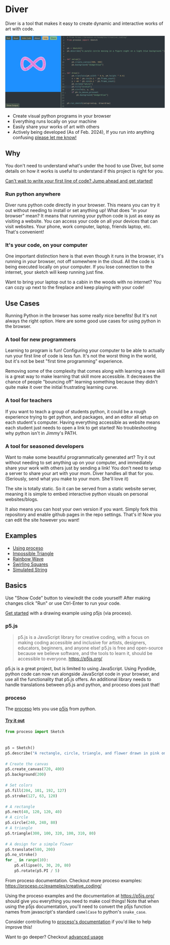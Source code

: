 # Diver

Diver is a tool that makes it easy to create dynamic and interactive works of art with code.

![example code](./examples/assets/processo_example.png)

- Create visual python programs in your browser
- Everything runs locally on your machine
- Easily share your works of art with others
- Actively being developed (As of Feb. 2024), If you run into anything confusing [please let me know!](https://github.com/JohnEdChristensen/diver/issues/new)

## Why
You don't need to understand what's under the hood to use Diver, but some details on how it works is useful to understand if this project is right for you.

[Can't wait to write your first line of code? Jump ahead and get started!](#basics)

### Run python anywhere
Diver runs python code directly in your browser. This means you can try it out without needing to install or set anything up! What does "in your browser" mean? It means that running your python code is just as easy as visiting a website. You can access your code on all your devices that can visit websites. Your phone, work computer, laptop, friends laptop, etc. That's convenient! 

### It's your code, on your computer
One important distinction here is that even though it runs in the browser, it's running in *your* browser, not off somewhere in the cloud. All the code is being executed locally on your computer. If you lose connection to the internet, your sketch will keep running just fine. 

Want to bring your laptop out to a cabin in the woods with no internet? You can cozy up next to the fireplace and keep playing with your code!

## Use Cases
Running Python in the browser has some really nice benefits! But It's not always the right option. Here are some good use cases for using python in the browser.

### A tool for new programmers
Learning to program is fun! Configuring your computer to be able to actually run your first line of code is less fun. It's not the worst thing in the world, but it's not be best "first time programming" experience.

Removing some of the complexity that comes along with learning a new skill is a great way to make learning that skill more accessible. It decreases the chance of people "bouncing off" learning something because they didn't quite make it over the initial frustrating learning curve.

### A tool for teachers
If you want to teach a group of students python, it could be a rough experience trying to get python, and packages, and an editor all setup on each student's computer. Having everything accessible as website means each student just needs to open a link to get started! No troubleshooting why python isn't in Jimmy's PATH.

### A tool for seasoned developers
Want to make some beautiful programmatically generated art? Try it out without needing to set anything up on your computer, and immediately share your work with others just by sending a link! You don't need to setup a server to share your art with your mom. Diver handles all that for you. (Seriously, send what you make to your mom. She'll love it)

The site is totally static. So it can be served from a static website server, meaning it is simple to embed interactive python visuals on personal websites/blogs.

It also means you can host your own version if you want. Simply fork this repository and enable github pages in the repo settings. That's it! Now you can edit the site however you want!


## Examples
- [Using proceso](https://johnedchristensen.github.io/diver/?filename=examples/proceso_figure_8.py)
- [Impossible Triangle](https://johnedchristensen.github.io/diver/?filename=examples/impossible_object.py)
- [Rainbow Wave](https://johnedchristensen.github.io/diver/?filename=examples/rainbow.py)
- [Swirling Squares](https://johnedchristensen.github.io/diver/?filename=examples/squares.py)
- [Simulated String](https://johnedchristensen.github.io/diver/?filename=examples/string.py)

## Basics
Use "Show Code" button to view/edit the code yourself!
After making changes click "Run" or use Ctrl-Enter to run your code.

[Get started](https://johnedchristensen.github.io/diver/?filename=examples/proceso_figure_8.py) with a drawing example using p5js (via proceso).
### p5.js
> p5.js is a JavaScript library for creative coding, with a focus on making coding accessible and inclusive for artists, designers, educators, beginners, and anyone else! p5.js is free and open-source because we believe software, and the tools to learn it, should be accessible to everyone.
https://p5js.org/

p5.js is a great project, but is limited to using JavaScript. Using Pyodide, python code can now run alongside JavaScript code in your browser, and use all the functionality that p5.js offers. An additional library needs to handle translations between p5.js and python, and proceso does just that!
### proceso
The [proceso](https://github.com/nickmcintyre/proceso) lets you use [p5js](https://p5js.org/) from python.
#### [Try it out](https://johnedchristensen.github.io/diver/?filename=examples/proceso_simple_shapes.py)
```python
from proceso import Sketch


p5 = Sketch()
p5.describe("A rectangle, circle, triangle, and flower drawn in pink on a gray background.")

# Create the canvas
p5.create_canvas(720, 400)
p5.background(200)

# Set colors
p5.fill(204, 101, 192, 127)
p5.stroke(127, 63, 120)

# A rectangle
p5.rect(40, 120, 120, 40)
# A circle
p5.circle(240, 240, 80)
# A triangle
p5.triangle(300, 100, 320, 100, 310, 80)

# A design for a simple flower
p5.translate(580, 200)
p5.no_stroke()
for _ in range(10):
    p5.ellipse(0, 30, 20, 80)
    p5.rotate(p5.PI / 5)
```
From proceso documentation.
Checkout more proceso examples: https://proceso.cc/examples/creative_coding/

Using the proceso examples and the documentation at https://p5js.org/ should give you everything you need to make cool things! Note that when using the p5js documentation, you'll need to convert the p5js function names from javascript's standard `camelCase` to python's `snake_case`.

Consider contributing to [proceso's documentation](https://github.com/nickmcintyre/proceso) if you'd like to help improve this!



Want to go deeper? Checkout [advanced usage](./advanced_usage.md)
